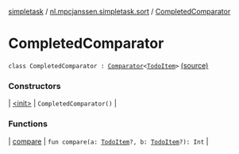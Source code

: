 [simpletask](../../index.md) / [nl.mpcjanssen.simpletask.sort](../index.md) / [CompletedComparator](.)

# CompletedComparator

`class CompletedComparator : `[`Comparator`](http://docs.oracle.com/javase/6/docs/api/java/util/Comparator.html)`<`[`TodoItem`](../../nl.mpcjanssen.simpletask.dao.gentodo/-todo-item/index.md)`>` [(source)](https://github.com/mpcjanssen/simpletask-android/blob/master/src/main/java/nl/mpcjanssen/simpletask/sort/CompletedComparator.kt#L7)

### Constructors

| [&lt;init&gt;](-init-.md) | `CompletedComparator()` |

### Functions

| [compare](compare.md) | `fun compare(a: `[`TodoItem`](../../nl.mpcjanssen.simpletask.dao.gentodo/-todo-item/index.md)`?, b: `[`TodoItem`](../../nl.mpcjanssen.simpletask.dao.gentodo/-todo-item/index.md)`?): Int` |

